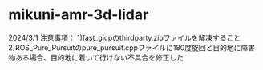 # mikuni-amr-3d-lidar
2024/3/1
注意事項：
1)fast_gicpのthirdparty.zipファイルを解凍すること
2)ROS_Pure_Pursuitのpure_pursuit.cppファイルに180度旋回と目的地に障害物ある場合、目的地に着いて行けない不具合を修正した
